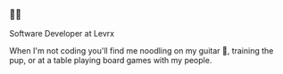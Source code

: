 ### 👨‍💻
Software Developer at Levrx 

When I'm not coding you'll find me noodling on my guitar 🎸, training the pup, or at a table playing board games with my people. 
